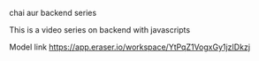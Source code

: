 chai aur backend series

This is a video series on backend with javascripts

Model link 
https://app.eraser.io/workspace/YtPqZ1VogxGy1jzIDkzj
